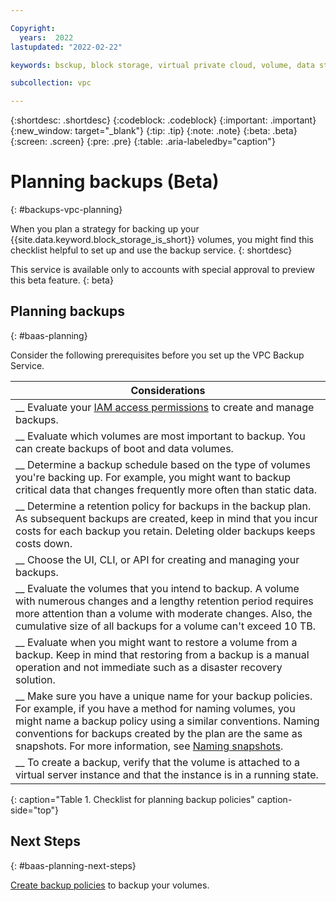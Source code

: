 ```yaml
---

Copyright:
  years:  2022
lastupdated: "2022-02-22"

keywords: bsckup, block storage, virtual private cloud, volume, data storage, virtual server instance, instance, snapshots

subcollection: vpc

---
```


{:shortdesc: .shortdesc}
{:codeblock: .codeblock}
{:important: .important}
{:new_window: target="_blank"}
{:tip: .tip}
{:note: .note}
{:beta: .beta}
{:screen: .screen}
{:pre: .pre}
{:table: .aria-labeledby="caption"}

# Planning backups (Beta)
{: #backups-vpc-planning}

When you plan a strategy for backing up your {{site.data.keyword.block_storage_is_short}} volumes, you might find this checklist helpful to set up and use the backup service.
{: shortdesc}

This service is available only to accounts with special approval to preview this beta feature.
{: beta}

## Planning backups
{: #baas-planning}

Consider the following prerequisites before you set up the VPC Backup Service.

| Considerations |
|-------------------|
| __ Evaluate your [IAM access permissions](/docs/vpc?topic=vpc-backup-service-manage#baas-vpc-iam) to create and manage backups. |
| __ Evaluate which volumes are most important to backup. You can create backups of boot and data volumes. |
| __ Determine a backup schedule based on the type of volumes you're backing up. For example, you might want to backup critical data that changes frequently more often than static data. |
| __ Determine a retention policy for backups in the backup plan. As subsequent backups are created, keep in mind that you incur costs for each backup you retain. Deleting older backups keeps costs down. |
| __ Choose the UI, CLI, or API for creating and managing your backups. |
| __ Evaluate the volumes that you intend to backup. A volume with numerous changes and a lengthy retention period requires more attention than a volume with moderate changes. Also, the cumulative size of all backups for a volume can't exceed 10 TB. |
| __ Evaluate when you might want to restore a volume from a backup. Keep in mind that restoring from a backup is a manual operation and not immediate such as a disaster recovery solution. |
| __ Make sure you have a unique name for your backup policies. For example, if you have a method for naming volumes, you might name a backup policy using a similar conventions. Naming conventions for backups created by the plan are the same as snapshots. For more information, see [Naming snapshots](/docs/vpc?topic=vpc-snapshots-vpc-manage#snapshots-vpc-naming). |
| __ To create a backup, verify that the volume is attached to a virtual server instance and that the instance is in a running state. |
{: caption="Table 1. Checklist for planning backup policies" caption-side="top"}

## Next Steps
{: #baas-planning-next-steps}

[Create backup policies](/docs/vpc?topic=vpc-backup-policy-create) to backup your volumes.
